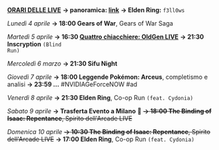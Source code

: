 <b><u>ORARI DELLE LIVE</u></b>
<b>→ panoramica: <a href="https://trello.com/b/iKwdSGf3/sabaku">link</a></b>
<b>→ Elden Ring:</b> <code>f3ll0ws</code>

<i>Lunedì 4 aprile</i>
<b>→ 18:00 Gears of War</b>, Gears of War Saga

<i>Martedì 5 aprile </i>
<b>→ 16:30 <a href="https://www.twitch.tv/oldgenproject">Quattro chiacchiere: OldGen LIVE</a></b>
<b>→ 21:30 Inscryption</b> <code>(Blind Run)</code>

<i>Mercoledì 6 marzo</i>
<b>→ 21:30 Sifu Night</b>

<i>Giovedì 7 aprile</i>
<b>→ 18:00 Leggende Pokémon: Arceus</b>, completismo e analisi
<b>→ 23:59 ...</b> #NVIDIAGeForceNOW #ad

<i>Venerdì 8 aprile</i>
<b>→ 21:30 Elden Ring</b>, Co-op Run <code>(feat. Cydonia)</code>

<i>Sabato 9 aprile</i>
<b>→ Trasferta Evento a Milano</b> 🛫
<s><b>→ 18:00 The Binding of Isaac: Repentance</b>, Spirito dell'Arcade LIVE</s>

<i>Domenica 10 aprile</i>
<s><b>→ 10:30 The Binding of Isaac: Repentance</b>, Spirito dell'Arcade LIVE</s>
<b>→ 17:00 Elden Ring</b>, Co-op Run <code>(feat. Cydonia)</code>
